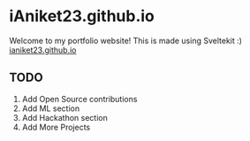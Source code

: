 # iAniket23.github.io
Welcome to my portfolio website! 
This is made using Sveltekit :)   
[ianiket23.github.io](https://ianiket23.github.io)

## TODO   
1. Add Open Source contributions
2. Add ML section
3. Add Hackathon section
4. Add More Projects   
